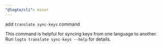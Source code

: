 ```yaml
---
"@logto/cli": minor
---
```


add `translate sync-keys` command

This command is helpful for syncing keys from one language to another. Run `logto translate sync-keys --help` for details.
